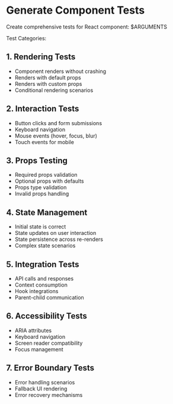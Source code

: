 # Generate Component Tests

Create comprehensive tests for React component: $ARGUMENTS

Test Categories:

## 1. Rendering Tests
- Component renders without crashing
- Renders with default props
- Renders with custom props
- Conditional rendering scenarios

## 2. Interaction Tests  
- Button clicks and form submissions
- Keyboard navigation
- Mouse events (hover, focus, blur)
- Touch events for mobile

## 3. Props Testing
- Required props validation
- Optional props with defaults
- Props type validation
- Invalid props handling

## 4. State Management
- Initial state is correct
- State updates on user interaction
- State persistence across re-renders
- Complex state scenarios

## 5. Integration Tests
- API calls and responses
- Context consumption
- Hook integrations
- Parent-child communication

## 6. Accessibility Tests
- ARIA attributes
- Keyboard navigation
- Screen reader compatibility
- Focus management

## 7. Error Boundary Tests
- Error handling scenarios
- Fallback UI rendering
- Error recovery mechanisms